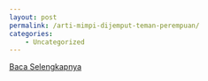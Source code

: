 ```yaml
---
layout: post
permalink: /arti-mimpi-dijemput-teman-perempuan/
categories:
    - Uncategorized
---
```


[Baca Selengkapnya](/08)